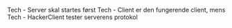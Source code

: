 Tech - Server skal startes først
Tech - Client er den fungerende client, mens Tech - HackerClient tester serverens protokol
